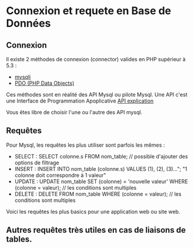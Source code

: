 # Connexion et requete en Base de Données

## Connexion

Il existe 2 méthodes de connexion (connector) valides en PHP supérieur à 5.3 :
- [mysqli](https://www.php.net/manual/fr/mysqli.quickstart.dual-interface.php)
- [PDO (PHP Data Objects)](https://www.php.net/manual/fr/pdo.connections.php)

Ces méthodes sont en réalité des API Mysql ou pilote Mysql.
Une API c'est une Interface de Programmation Apoplicative [API explication](https://fr.wikipedia.org/wiki/Interface_de_programmation)

Vous êtes libre de choisir l'une ou l'autre des API mysql.


## Requêtes

Pour Mysql, les requêtes les plus utiliser sont parfois les mêmes :
- SELECT : SELECT colonne.s FROM nom_table;  // possible d'ajouter des options de filtrage
- INSERT : INSERT INTO nom_table (colonne.s) VALUES (1), (2), (3)..."; "1 colonne doit correspondre à 1 valeur"
- UPDATE : UPDATE nom_table SET (colonne) = 'nouvelle valeur' WHERE (colonne = valeur);  // les conditions sont multiples
- DELETE : DELETE FROM nom_table WHERE (colonne = valeur);  // les conditions sont multiples

Voici les requêtes les plus basics pour une application web ou site web.

## Autres requêtes très utiles en cas de liaisons de tables.

